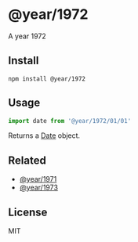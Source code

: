 # @year/1972

A year 1972

## Install

~~~
npm install @year/1972
~~~

## Usage

~~~js
import date from '@year/1972/01/01'
~~~

Returns a [Date](https://developer.mozilla.org/en-US/docs/Web/JavaScript/Reference/Global_Objects/Date) object.

## Related

* [@year/1971](https://github.com/antonmedv/year/tree/master/packages/1971)
* [@year/1973](https://github.com/antonmedv/year/tree/master/packages/1973)

## License

MIT
